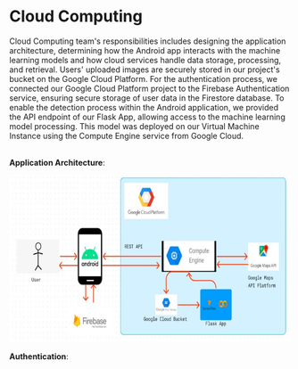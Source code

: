 # Cloud Computing
Cloud Computing team's responsibilities includes designing the application architecture, determining how the Android app interacts with the machine learning models and how cloud services handle data storage, processing, and retrieval. Users' uploaded images are securely stored in our project's bucket on the Google Cloud Platform. For the authentication process, we connected our Google Cloud Platform project to the Firebase Authentication service, ensuring secure storage of user data in the Firestore database. To enable the detection process within the Android application, we provided the API endpoint of our Flask App, allowing access to the machine learning model processing. This model was deployed on our Virtual Machine Instance using the Compute Engine service from Google Cloud.
<br>

<br>**Application Architecture**:

<p align="center">
  <img src="image/AppArch.JPG" alt="Application Architecture" height="300" />
</p>

**Authentication**:

